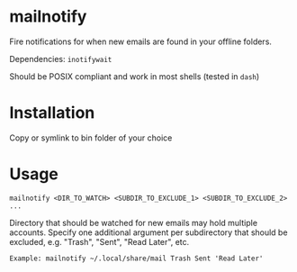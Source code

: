 # mailnotify
Fire notifications for when new emails are found in your offline folders. 

Dependencies: `inotifywait`

Should be POSIX compliant and work in most shells (tested in `dash`)

# Installation
Copy or symlink to bin folder of your choice

# Usage
`mailnotify <DIR_TO_WATCH> <SUBDIR_TO_EXCLUDE_1> <SUBDIR_TO_EXCLUDE_2> ...`

Directory that should be watched for new emails may hold multiple accounts. Specify one additional argument per subdirectory that should be excluded, e.g. "Trash", "Sent", "Read Later", etc.

`Example: mailnotify ~/.local/share/mail Trash Sent 'Read Later'`
